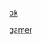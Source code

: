 [ok](https://click.discord.com/ls/click?upn=u001.a0NJ38DJJG1sulNx5wS1jjasHPOV5MgsCNLIOUybEqgv-2F76hJtte7st2YGE6B-2FX1vwDkIhWiztuBDnDVwrybVTqno2UoE6-2B-2B16VhvgCFkeuD5cCTejMdAvF3jk7qy48Zd7O-2FKi8Nts-2Binl-2FagXx62yAu-2BWPg-2BbfKa7BCJ1zGCAwQ2yb-2FTOmRvgd7HPurOX0bDc_N_iNbxcxFaIuyX6NcJFSXdpX54pESs-2FGOFBE2Oanr6UYZeFgOVHpZUqVws6k743cihy4lH2Ijxb-2FcfnEGU8PASX2CjAnRFFSTX1qwrkHG2hdXkAXkLlbgmK5u5r-2FgL-2F6T6VSqGGsd73eLgp8-2FCLGQXCHxJ0-2BSUON2DgqIyCC4aYMSQEGGSfstmWYAmQTVdAC0W7mv6icoyfekeS3OX5mr0Khm-2F-2BDm3IP-2BC7RsGxY9FSu4d-2FdTQRz9WPgQOlPVSd8RCCAfgee-2FkkIcF1fe-2F3-2Fdqtg-3D-3D)

[gamer](https://selfstudybrain.com)
